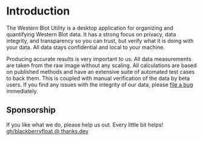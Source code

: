# Introduction

The Western Blot Utility is a desktop application for organizing and quantifying Western Blot data. It has a strong focus on privacy, data integrity, and transparency so you can trust, but verify what it is doing with your data. All data stays confidential and local to your machine.

Producing accurate results is very important to us. All data measurements are taken from the raw image without any scaling. All calculations are based on published methods and have an extensive suite of automated test cases to back them. This is coupled with manual verification of the data by beta users. If you find any issues with the integrity of our data, please [file a bug](https://github.com/blackberryfloat/western-blot-utility-docs/issues) immediately.

## Sponsorship

If you like what we do, please help us out. Every little bit helps! [gh/blackberryfloat @ thanks.dev](https://thanks.dev/gh/blackberryfloat)
